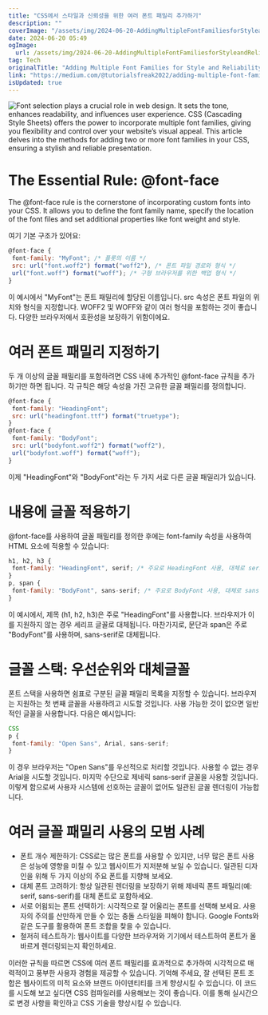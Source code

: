```yaml
---
title: "CSS에서 스타일과 신뢰성을 위한 여러 폰트 패밀리 추가하기"
description: ""
coverImage: "/assets/img/2024-06-20-AddingMultipleFontFamiliesforStyleandReliabilityinCSS_0.png"
date: 2024-06-20 05:49
ogImage: 
  url: /assets/img/2024-06-20-AddingMultipleFontFamiliesforStyleandReliabilityinCSS_0.png
tag: Tech
originalTitle: "Adding Multiple Font Families for Style and Reliability in CSS"
link: "https://medium.com/@tutorialsfreak2022/adding-multiple-font-families-for-style-and-reliability-in-css-a32a067e127c"
isUpdated: true
---
```






![Font selection plays a crucial role in web design. It sets the tone, enhances readability, and influences user experience. CSS (Cascading Style Sheets) offers the power to incorporate multiple font families, giving you flexibility and control over your website’s visual appeal. This article delves into the methods for adding two or more font families in your CSS, ensuring a stylish and reliable presentation.](/assets/img/2024-06-20-AddingMultipleFontFamiliesforStyleandReliabilityinCSS_0.png)

# The Essential Rule: @font-face

The @font-face rule is the cornerstone of incorporating custom fonts into your CSS. It allows you to define the font family name, specify the location of the font files and set additional properties like font weight and style.


<div class="content-ad"></div>

여기 기본 구조가 있어요:

```js
@font-face {
 font-family: "MyFont"; /* 플롯의 이름 */
 src: url("font.woff2") format("woff2"), /* 폰트 파일 경로와 형식 */
 url("font.woff") format("woff"); /* 구형 브라우저를 위한 백업 형식 */
}
```

이 예시에서 "MyFont"는 폰트 패밀리에 할당된 이름입니다. src 속성은 폰트 파일의 위치와 형식을 지정합니다. WOFF2 및 WOFF와 같이 여러 형식을 포함하는 것이 좋습니다. 다양한 브라우저에서 호환성을 보장하기 위함이에요.

# 여러 폰트 패밀리 지정하기

<div class="content-ad"></div>

두 개 이상의 글꼴 패밀리를 포함하려면 CSS 내에 추가적인 @font-face 규칙을 추가하기만 하면 됩니다. 각 규칙은 해당 속성을 가진 고유한 글꼴 패밀리를 정의합니다.

```js
@font-face {
 font-family: "HeadingFont";
 src: url("headingfont.ttf") format("truetype");
}
@font-face {
 font-family: "BodyFont";
 src: url("bodyfont.woff2") format("woff2"),
 url("bodyfont.woff") format("woff");
}
```

이제 "HeadingFont"와 "BodyFont"라는 두 가지 서로 다른 글꼴 패밀리가 있습니다.

# 내용에 글꼴 적용하기

<div class="content-ad"></div>

@font-face를 사용하여 글꼴 패밀리를 정의한 후에는 font-family 속성을 사용하여 HTML 요소에 적용할 수 있습니다:

```js
h1, h2, h3 {
 font-family: "HeadingFont", serif; /* 주요로 HeadingFont 사용, 대체로 serif 사용 */
}
p, span {
 font-family: "BodyFont", sans-serif; /* 주요로 BodyFont 사용, 대체로 sans-serif 사용 */
}
```

이 예시에서, 제목 (h1, h2, h3)은 주로 "HeadingFont"를 사용합니다. 브라우저가 이를 지원하지 않는 경우 세리프 글꼴로 대체됩니다. 마찬가지로, 문단과 span은 주로 "BodyFont"를 사용하며, sans-serif로 대체됩니다.

# 글꼴 스택: 우선순위와 대체글꼴

<div class="content-ad"></div>

폰트 스택을 사용하면 쉼표로 구분된 글꼴 패밀리 목록을 지정할 수 있습니다. 브라우저는 지원하는 첫 번째 글꼴을 사용하려고 시도할 것입니다. 사용 가능한 것이 없으면 일반적인 글꼴을 사용합니다. 다음은 예시입니다:

```js
CSS
p {
 font-family: "Open Sans", Arial, sans-serif;
}
```

이 경우 브라우저는 "Open Sans"를 우선적으로 처리할 것입니다. 사용할 수 없는 경우 Arial을 시도할 것입니다. 마지막 수단으로 제네릭 sans-serif 글꼴을 사용할 것입니다. 이렇게 함으로써 사용자 시스템에 선호하는 글꼴이 없어도 일관된 글꼴 렌더링이 가능합니다.

# 여러 글꼴 패밀리 사용의 모범 사례

<div class="content-ad"></div>

- 폰트 개수 제한하기: CSS로는 많은 폰트를 사용할 수 있지만, 너무 많은 폰트 사용은 성능에 영향을 미칠 수 있고 웹사이트가 지저분해 보일 수 있습니다. 일관된 디자인을 위해 두 가지 이상의 주요 폰트를 지향해 보세요.
- 대체 폰트 고려하기: 항상 일관된 렌더링을 보장하기 위해 제네릭 폰트 패밀리(예: serif, sans-serif)를 대체 폰트로 포함하세요.
- 서로 어욈되는 폰트 선택하기: 시각적으로 잘 어울리는 폰트를 선택해 보세요. 사용자의 주의를 산만하게 만들 수 있는 충돌 스타일을 피해야 합니다. Google Fonts와 같은 도구를 활용하여 폰트 조합을 찾을 수 있습니다.
- 철저히 테스트하기: 웹사이트를 다양한 브라우저와 기기에서 테스트하여 폰트가 올바르게 렌더링되는지 확인하세요.

이러한 규칙을 따르면 CSS에 여러 폰트 패밀리를 효과적으로 추가하여 시각적으로 매력적이고 풍부한 사용자 경험을 제공할 수 있습니다. 기억해 주세요, 잘 선택된 폰트 조합은 웹사이트의 미적 요소와 브랜드 아이덴티티를 크게 향상시킬 수 있습니다. 이 코드를 시도해 보고 싶다면 CSS 컴파일러를 사용해보는 것이 좋습니다. 이를 통해 실시간으로 변경 사항을 확인하고 CSS 기술을 향상시킬 수 있습니다.